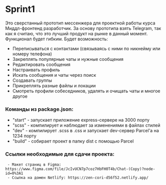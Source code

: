 # Sprint1
Это сверстанный прототип мессенжера для проектной работы курса Миддл-фронтенд разработчик. За основу прототипа взять Telegram, так как я считаю, что это лучший продукт на рынке в данный момент.
Функционал будет гибким. Будет возможность:
 - Переписываться с контактами (связываясь с ними по никнейму или номеру телефона)
 - Закреплять популярные чаты и нужные сообщения
 - Редактировать сообщения
 - Настраивать профиль
 - Искать сообщения и чаты через поиск
 - Создавать группы
 - Прикреплять разные файлы и локации
 - Смотреть профили собеседников, удалять и очищать чаты и многое другое

### Команды из package.json:
 - "start" - запускает приложение express-сервере на 3000 порту
 - "scss" - компилирует и наблюдает за изменениями в файлах стилей
 - "dev" - компилирует .scss в .css и запускает dev-сервер Parcel'а на 1234 порту
 - "build" - собирает проект в папку dist с помощью Parcel


### Ссылки необходимые для сдачи проекта:
     - Макет страниц в Figma: https://www.figma.com/file/JcIvUCN7p7coz7HbFH0T4b/Chat-(Copy)?node-id=0%3A1
     - Ссылка на домен Netlify: https://zen-cori-d56f52.netlify.app/